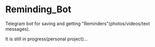 # Reminding_Bot

Telegram bot for saving and getting "Reminders"(photos/videos/text messages).

It is still in progress(personal project)...

